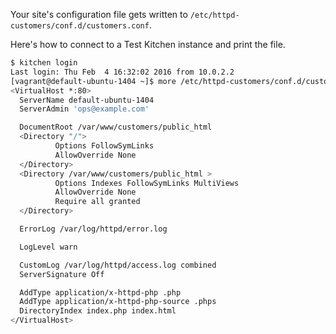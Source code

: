 Your site's configuration file gets written to <code class="file-path">/etc/httpd-customers/conf.d/customers.conf</code>. 

Here's how to connect to a Test Kitchen instance and print the file.

```bash
$ kitchen login
Last login: Thu Feb  4 16:32:02 2016 from 10.0.2.2
[vagrant@default-ubuntu-1404 ~]$ more /etc/httpd-customers/conf.d/customers.conf
<VirtualHost *:80>
  ServerName default-ubuntu-1404
  ServerAdmin 'ops@example.com'

  DocumentRoot /var/www/customers/public_html
  <Directory "/">
          Options FollowSymLinks
          AllowOverride None
  </Directory>
  <Directory /var/www/customers/public_html >
          Options Indexes FollowSymLinks MultiViews
          AllowOverride None
          Require all granted
  </Directory>

  ErrorLog /var/log/httpd/error.log

  LogLevel warn

  CustomLog /var/log/httpd/access.log combined
  ServerSignature Off

  AddType application/x-httpd-php .php
  AddType application/x-httpd-php-source .phps
  DirectoryIndex index.php index.html
</VirtualHost>
```
